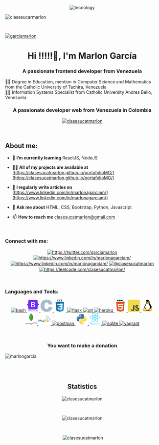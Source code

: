 <p align="center"> <img src="https://user-images.githubusercontent.com/60376045/106330979-302c9300-6252-11eb-89b1-4f74af4b4ead.jpg" alt="tecnology" height="200px" /> </p>

<p align="left"> <img src="https://komarev.com/ghpvc/?username=clasesucarmarlon" alt="clasesucarmarlon" /> </p><br>
<p align="left"> <a href="https://twitter.com/garciamarlon" target="blank"><img src="https://img.shields.io/twitter/follow/garciamarlon?logo=twitter&style=for-the-badge" alt="garciamarlon" /></a> </p>


<h1 align="center">Hi !!!!!👋, I'm Marlon García</h1>
<h3 align="center">A passionate frontend developer from Venezuela</h3>

👨‍🎓 Degree in Education, mention in Computer Science and Mathematics from the Catholic University of Tachira, Venezuela</br>
👨‍🎓 Information Systems Specialist from Catholic University Andres Bello, Venezuela
<h3 align="center">A passionate developer web from Venezuela in Colombia</h3>


<p align="center"> <a href="https://github.com/ryo-ma/github-profile-trophy"><img src="https://github-profile-trophy.vercel.app/?username=clasesucatmarlon" alt="clasesucatmarlon" /></a> </p>


<br><h2 align="left">About me:</h2>
- 🌱 **I’m currently learning** ReactJS, NodeJS

- 👨‍💻 **All of my projects are available at** [https://clasesucatmarlon.github.io/portafolioMG/](https://clasesucatmarlon.github.io/portafolioMG/)

- 📝 **I regularly write articles on** [https://www.linkedin.com/in/marlonagarciam/](https://www.linkedin.com/in/marlonagarciam/)

- 💬 **Ask me about** HTML, CSS, Bootstrap, Python, Javascript

- 📫 **How to reach me** clasesucatmarlon@gmail.com

<br><h3 align="left">Connect with me:</h3>
<p align="center">
<a href="https://twitter.com/https://twitter.com/garciamarlon" target="blank"><img align="center" src="https://cdn.jsdelivr.net/npm/simple-icons@3.0.1/icons/twitter.svg" alt="https://twitter.com/garciamarlon" height="30" width="40" /></a>
<a href="https://linkedin.com/in/https://www.linkedin.com/in/marlonagarciam/" target="blank"><img align="center" src="https://cdn.jsdelivr.net/npm/simple-icons@3.0.1/icons/linkedin.svg" alt="https://www.linkedin.com/in/marlonagarciam/" height="30" width="40" /></a>
<a href="https://www.youtube.com/c/https://www.linkedin.com/in/marlonagarciam/" target="blank"><img align="center" src="https://cdn.jsdelivr.net/npm/simple-icons@3.0.1/icons/youtube.svg" alt="https://www.linkedin.com/in/marlonagarciam/" height="30" width="40" /></a>
<a href="https://www.hackerrank.com/@clasesucatmarlon" target="blank"><img align="center" src="https://cdn.jsdelivr.net/npm/simple-icons@3.0.1/icons/hackerrank.svg" alt="@clasesucatmarlon" height="30" width="40" /></a>
<a href="https://www.leetcode.com/https://leetcode.com/clasesucatmarlon/" target="blank"><img align="center" src="https://cdn.jsdelivr.net/npm/simple-icons@3.0.1/icons/leetcode.svg" alt="https://leetcode.com/clasesucatmarlon/" height="30" width="40" /></a>
</p>

<br><h3 align="left">Languages and Tools:</h3>
<p align="center"> <a href="https://www.gnu.org/software/bash/" target="_blank"> <img src="https://www.vectorlogo.zone/logos/gnu_bash/gnu_bash-icon.svg" alt="bash" width="40" height="40"/> </a> <a href="https://getbootstrap.com" target="_blank"> <img src="https://raw.githubusercontent.com/devicons/devicon/master/icons/bootstrap/bootstrap-plain-wordmark.svg" alt="bootstrap" width="40" height="40"/> </a> <a href="https://www.cprogramming.com/" target="_blank"> <img src="https://raw.githubusercontent.com/devicons/devicon/master/icons/c/c-original.svg" alt="c" width="40" height="40"/> </a> <a href="https://www.w3schools.com/css/" target="_blank"> <img src="https://raw.githubusercontent.com/devicons/devicon/master/icons/css3/css3-original-wordmark.svg" alt="css3" width="40" height="40"/> </a> <a href="https://flask.palletsprojects.com/" target="_blank"> <img src="https://www.vectorlogo.zone/logos/pocoo_flask/pocoo_flask-icon.svg" alt="flask" width="40" height="40"/> </a> <a href="https://git-scm.com/" target="_blank"> <img src="https://www.vectorlogo.zone/logos/git-scm/git-scm-icon.svg" alt="git" width="40" height="40"/> </a> <a href="https://heroku.com" target="_blank"> <img src="https://www.vectorlogo.zone/logos/heroku/heroku-icon.svg" alt="heroku" width="40" height="40"/> </a> <a href="https://www.w3.org/html/" target="_blank"> <img src="https://raw.githubusercontent.com/devicons/devicon/master/icons/html5/html5-original-wordmark.svg" alt="html5" width="40" height="40"/> </a> <a href="https://developer.mozilla.org/en-US/docs/Web/JavaScript" target="_blank"> <img src="https://raw.githubusercontent.com/devicons/devicon/master/icons/javascript/javascript-original.svg" alt="javascript" width="40" height="40"/> </a> <a href="https://www.linux.org/" target="_blank"> <img src="https://raw.githubusercontent.com/devicons/devicon/master/icons/linux/linux-original.svg" alt="linux" width="40" height="40"/> </a> <a href="https://www.mongodb.com/" target="_blank"> <img src="https://raw.githubusercontent.com/devicons/devicon/master/icons/mongodb/mongodb-original-wordmark.svg" alt="mongodb" width="40" height="40"/> </a> <a href="https://www.mysql.com/" target="_blank"> <img src="https://raw.githubusercontent.com/devicons/devicon/master/icons/mysql/mysql-original-wordmark.svg" alt="mysql" width="40" height="40"/> </a> <a href="https://postman.com" target="_blank"> <img src="https://www.vectorlogo.zone/logos/getpostman/getpostman-icon.svg" alt="postman" width="40" height="40"/> </a> <a href="https://www.python.org" target="_blank"> <img src="https://raw.githubusercontent.com/devicons/devicon/master/icons/python/python-original.svg" alt="python" width="40" height="40"/> </a> <a href="https://reactjs.org/" target="_blank"> <img src="https://raw.githubusercontent.com/devicons/devicon/master/icons/react/react-original-wordmark.svg" alt="react" width="40" height="40"/> </a> <a href="https://www.sqlite.org/" target="_blank"> <img src="https://www.vectorlogo.zone/logos/sqlite/sqlite-icon.svg" alt="sqlite" width="40" height="40"/> </a> <a href="https://www.vagrantup.com/" target="_blank"> <img src="https://www.vectorlogo.zone/logos/vagrantup/vagrantup-icon.svg" alt="vagrant" width="40" height="40"/> </a> </p>

<br><h3 align="center">You want to make a donation</h3>
<p><a href="https://www.buymeacoffee.com/marlongarcia"> <img align="left" src="https://cdn.buymeacoffee.com/buttons/v2/default-yellow.png" height="50" width="210" alt="marlongarcia" /></a></p><br><br>

<br><h2 align="center">Statistics</h2>
<p align="center"><img align="center" src="https://github-readme-streak-stats.herokuapp.com/?user=clasesucatmarlon&" alt="clasesucatmarlon" /></p><br>

<p align="center"><img align="center" src="https://github-readme-stats.vercel.app/api/top-langs?username=clasesucatmarlon&show_icons=true&locale=en&layout=compact" alt="clasesucatmarlon" /></p><br>

<p align="center">&nbsp;<img align="center" src="https://github-readme-stats.vercel.app/api?username=clasesucatmarlon&show_icons=true&locale=en" alt="clasesucatmarlon" /></p><br><br>

